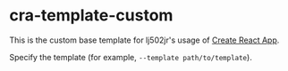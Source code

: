 # cra-template-custom

This is the custom base template for lj502jr's usage of [Create React App](https://github.com/facebook/create-react-app).

Specify the template (for example, `--template path/to/template`).